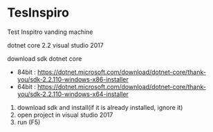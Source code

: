 # TesInspiro
Test Inspitro vanding machine

dotnet core 2.2
visual studio 2017

download sdk dotnet core

- 84bit : https://dotnet.microsoft.com/download/dotnet-core/thank-you/sdk-2.2.110-windows-x86-installer
- 64bit : https://dotnet.microsoft.com/download/dotnet-core/thank-you/sdk-2.2.110-windows-x64-installer

1. download sdk and install(if it is already installed, ignore it) 
2. open project in visual studio 2017
3. run (F5)
 
